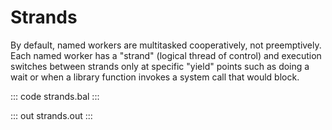 # Strands

By default, named workers are multitasked cooperatively, not preemptively. Each named worker has a "strand" (logical thread of control) and execution switches between strands only at specific "yield" points such as doing a wait or when a library function invokes a system call that would block.

::: code strands.bal :::

::: out strands.out :::
